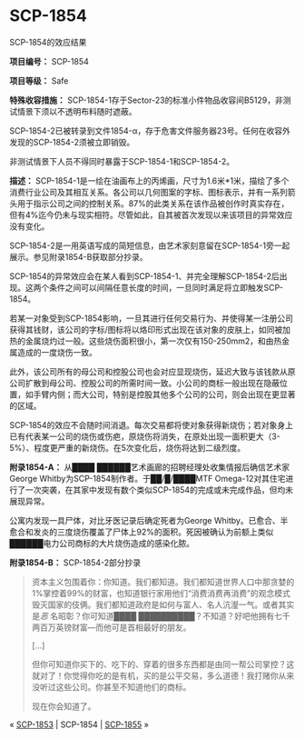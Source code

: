 # SCP-1854
                        




SCP-1854的效应结果



**项目编号：** SCP-1854

**项目等级：** Safe

**特殊收容措施：** SCP-1854-1存于Sector-23的标准小件物品收容间B5129，非测试情景下须以不透明布料随时遮蔽。

SCP-1854-2已被转录到文件1854-α，存于危害文件服务器23号。任何在收容外发现的SCP-1854-2须被立即销毁。

非测试情景下人员不得同时暴露于SCP-1854-1和SCP-1854-2。

**描述：** SCP-1854-1是一绘在油画布上的丙烯画，尺寸为1.6米*1米，描绘了多个消费行业公司及其相互关系。各公司以几何图案的字标、图标表示，并有一系列箭头用于指示公司之间的控制关系。87%的此类关系在该作品被创作时真实存在，但有4%迄今仍未与现实相符。尽管如此，自其被首次发现以来该项目的异常效应没有变化。

SCP-1854-2是一用英语写成的简短信息，由艺术家刻意留在SCP-1854-1旁一起展示。参见附录1854-B获取部分抄录。

SCP-1854的异常效应会在某人看到SCP-1854-1、并完全理解SCP-1854-2后出现。这两个条件之间可以间隔任意长度的时间，一旦同时满足将立即触发SCP-1854。

若某一对象受到SCP-1854影响，一旦其进行任何交易行为、并使得某一注册公司获得其钱财，该公司的字标/图标将以烙印形式出现在该对象的皮肤上，如同被加热的金属烧灼过一般。这些烧伤面积很小，第一次仅有150-250mm2，和由热金属造成的一度烧伤一致。

此外，该公司所有的母公司和控股公司也会对应显现烧伤，延迟大致与该钱款从原公司扩散到母公司、控股公司的所需时间一致。小公司的商标一般出现在隐蔽位置，如手臂内侧；而大公司，特别是控股其他多个公司的公司，则会出现在更显著的区域。

SCP-1854的效应不会随时间消退。每次交易都将使对象获得新烧伤；若对象身上已有代表某一公司的烧伤或伤疤，原烧伤将消失，在原处出现一面积更大（3-5%）、程度更严重的新烧伤。在5次变化后，烧伤将达到二级烈度。

**附录1854-A：** 从████ ██████艺术画廊的招聘经理处收集情报后确信艺术家George Whitby为SCP-1854制作者。于██/█/████MTF Omega-12对其住宅进行了一次突袭，在其家中发现有数个类似SCP-1854的完成或未完成作品，但均未展现异常。

公寓内发现一具尸体，对比牙医记录后确定死者为George Whitby。已愈合、半愈合和发炎的三度烧伤覆盖了尸体上92%的面积。死因被确认为前额上类似██████电力公司商标的大片烧伤造成的感染化脓。

**附录1854-B：** SCP-1854-2部分抄录


> 资本主义包围着你：你知道。我们都知道。我们都知道世界人口中那贪婪的1%掌控着99%的财富，也知道银行家用他们“消费消费再消费”的观念模式毁灭国家的伎俩。我们都知道政府是如何与富人、名人沆瀣一气。或者其实是*恶* 名昭彰？你可知道████ ██████████？不知道？好吧他拥有七千两百万英镑财富—而他可是首相最好的朋友。
> 
> […]
> 
> 但你可知道你买下的、吃下的、穿着的很多东西都是由同一帮公司掌控？这就对了！你觉得你吃的是有机，买的是公平交易，多么道德！我打赌你从来没听过这些公司。你甚至不知道他们的商标。
> 
> 现在你会知道了。
> 



« <a shape='rect' class='newpage' href='/scp-1853'>SCP-1853</a> | SCP-1854 | <a shape='rect' class='newpage' href='/scp-1855'>SCP-1855</a> »





                    